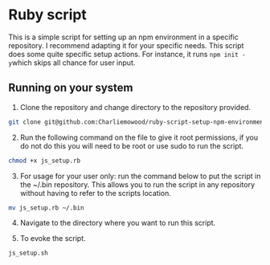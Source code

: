 # Ruby script

This is a simple script for setting up an npm environment in a specific repository. I recommend adapting it for your specific needs. This script does some quite specific setup actions. For instance, it runs `npm init -y`which skips all chance for user input.  

## Running on your system

1. Clone the repository and change directory to the repository provided.
```bash
git clone git@github.com:Charliemowood/ruby-script-setup-npm-environment.git && cd ruby-script-setup-npm-environment
```


2. Run the following command on the file to give it root permissions, if you do not do this you will need to be root or use sudo to run the script. 
```bash
chmod +x js_setup.rb
```

3. For usage for your user only: run the command below to put the script in the ~/.bin repository. This allows you to run the script in any repository without having to refer to the scripts location.
```bash
mv js_setup.rb ~/.bin
```

4. Navigate to the directory where you want to run this script.

5. To evoke the script. 
```bash
js_setup.sh
```
